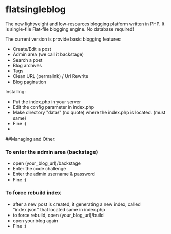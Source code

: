 # flatsingleblog
The new lightweight and low-resources blogging platform written in PHP. It is single-file Flat-file blogging engine. No database required!

The current version is provide basic blogging features:
* Create/Edit a post
* Admin area (we call it backstage)
* Search a post
* Blog archives
* Tags
* Clean URL (permalink) / Url Rewrite
* Blog pagination

Installing:
* Put the index.php in your server
* Edit the config parameter in index.php
* Make directory "data/" (no quote) where the index.php is located. (must same)
* Fine :)
* 

##Managing and Other:

### To enter the admin area (backstage)
* open (your_blog_url)/backstage
* Enter the code challenge
* Enter the admin username & password
* Fine :)

### To force rebuild index
* after a new post is created, it generating a new index, called "index.json" that located same in index.php
* to force rebuild, open (your_blog_url)/build
* open your blog again
* Fine :)
